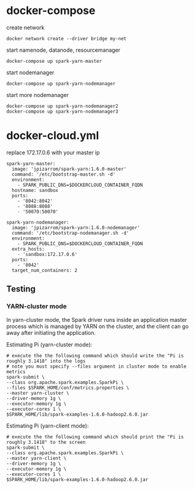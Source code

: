 # docker-compose
create network
```
docker network create --driver bridge my-net
```

start namenode, datanode, resourcemanager
```
docker-compose up spark-yarn-master
```

start nodemanager
```
docker-compose up spark-yarn-nodemanager
```

start more nodemanager
```
docker-compose up spark-yarn-nodemanager2
docker-compose up spark-yarn-nodemanager3
```

# docker-cloud.yml
replace 172.17.0.6 with your master ip
```
spark-yarn-master:
  image: 'jpizarrom/spark-yarn:1.6.0-master'
  command: '/etc/bootstrap-master.sh -d'
  environment:
    - SPARK_PUBLIC_DNS=$DOCKERCLOUD_CONTAINER_FQDN
  hostname: sandbox
  ports:
    - '8042:8042'
    - '8088:8088'
    - '50070:50070'

spark-yarn-nodemanager:
  image: 'jpizarrom/spark-yarn:1.6.0-nodemanager'
  command: '/etc/bootstrap-nodemanager.sh -d'
  environment:
    - SPARK_PUBLIC_DNS=$DOCKERCLOUD_CONTAINER_FQDN
  extra_hosts:
    - 'sandbox:172.17.0.6'
  ports:
    - '8042'
  target_num_containers: 2
```

## Testing

### YARN-cluster mode

In yarn-cluster mode, the Spark driver runs inside an application master process which is managed by YARN on the cluster, and the client can go away after initiating the application.

Estimating Pi (yarn-cluster mode):

```
# execute the the following command which should write the "Pi is roughly 3.1418" into the logs
# note you must specify --files argument in cluster mode to enable metrics
spark-submit \
--class org.apache.spark.examples.SparkPi \
--files $SPARK_HOME/conf/metrics.properties \
--master yarn-cluster \
--driver-memory 1g \
--executor-memory 1g \
--executor-cores 1 \
$SPARK_HOME/lib/spark-examples-1.6.0-hadoop2.6.0.jar
```

Estimating Pi (yarn-client mode):

```
# execute the the following command which should print the "Pi is roughly 3.1418" to the screen
spark-submit \
--class org.apache.spark.examples.SparkPi \
--master yarn-client \
--driver-memory 1g \
--executor-memory 1g \
--executor-cores 1 \
$SPARK_HOME/lib/spark-examples-1.6.0-hadoop2.6.0.jar
```

